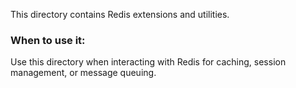 This directory contains Redis extensions and utilities.

### When to use it:
Use this directory when interacting with Redis for caching, session management, or message queuing.